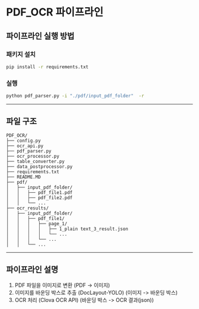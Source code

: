 # PDF_OCR 파이프라인

## 파이프라인 실행 방법

### 패키지 설치
``` bash
pip install -r requirements.txt
```

### 실행
``` bash
python pdf_parser.py -i "./pdf/input_pdf_folder"  -r
```

---

## 파일 구조

```
PDF_OCR/
├── config.py
├── ocr_api.py
├── pdf_parser.py
├── ocr_processor.py
├── table_converter.py
├── data_postprocessor.py
├── requirements.txt
├── README.MD
├── pdf/
│   ├── input_pdf_folder/
│   │   ├── pdf_file1.pdf
│   │   ├── pdf_file2.pdf
│   │   └── ...
├── ocr_results/
│   ├── input_pdf_folder/
│   │   ├── pdf_file1/
│   │   │   ├── page_1/
│   │   │   │   ├── 1_plain text_3_result.json
│   │   │   │   └── ...
│   │   │   └── ...
│   │   └── ...
```
---

## 파이프라인 설명

1. PDF 파일을 이미지로 변환 (PDF -> 이미지)
2. 이미지를 바운딩 박스로 추출 (DocLayout-YOLO) (이미지 -> 바운딩 박스)
3. OCR 처리 (Clova OCR API) (바운딩 박스 -> OCR 결과(json))


